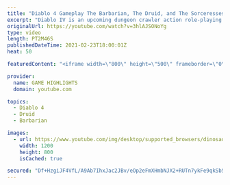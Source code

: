 ```yaml
---
title: "Diablo 4 Gameplay The Barbarian, The Druid, and The Sorceresses"
excerpt: "Diablo IV is an upcoming dungeon crawler action role-playing game developed by Blizzard Entertainment, the fourth title in the ..."
originalUrl: https://youtube.com/watch?v=3hlAJSONoYg
type: video
length: PT2M46S
publishedDateTime: 2021-02-23T18:00:01Z
heat: 50

featuredContent: "<iframe width=\"800\" height=\"500\" frameborder=\"0\" src=\"https://www.youtube.com/embed/3hlAJSONoYg\" allow=\"accelerometer; autoplay; encrypted-media; gyroscope; picture-in-picture\" allowfullscreen></iframe>"

provider:
  name: GAME HIGHLIGHTS
  domain: youtube.com

topics:
  - Diablo 4
  - Druid
  - Barbarian

images:
  - url: https://www.youtube.com/img/desktop/supported_browsers/dinosaur.png
    width: 1200
    height: 800
    isCached: true

secured: "Df+HzgiJF4VfL/A9Ab7IhxJac2JBv/eOp2eFmXHmbNJX2+RUTn7ykFe9qkSbSxNRHSvNSZn1vM644luDlATkXXq96nldqdyO0rDZ03DLhTdtCWW26DydWV3fDTdVTYy+NmGI613ctTdImqOtSf9V6CEmR6r2WXILMH9TUvLwzPSmxNtl/66L6wu4Emk1UePQkeID0HFgczxLuxvOqy6AV+5Jvj6coUYA69804Kf6gI6yQ6oStud7wGqtgTfj6J4PyjiFoYcYOr511VjiMFXPW6YJ9CEFTsrxsvf5GKoT39Bpr7hpbrYbfxVreZd7OlCiiYy0EUEsTIDJot2YgxG4zdJaeOG9rWkc+k2BPoPk2Q8bRduZEsOIvU80i4EElOikdiFdCGBIhiY7EC9AvaJ7AT6rLyPj0DSwTPoahkbT9/Y=;NJG2D9O7bfnAsvuoxXq6Dw=="
---
```


